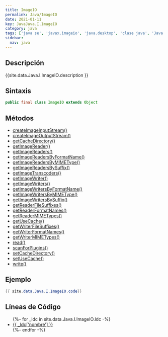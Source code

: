 ```yaml
---
title: ImageIO
permalink: Java/ImageIO
date: 2021-01-11
key: JavaJava.I.ImageIO
category: java
tags: ['java se', 'javax.imageio', 'java.desktop', 'clase java', 'Java 1.0']
sidebar: 
  nav: java
---
```


## Descripción
{{site.data.Java.I.ImageIO.description }}

## Sintaxis
~~~java
public final class ImageIO extends Object
~~~

## Métodos
* [createImageInputStream()](/Java/ImageIO/createImageInputStream)
* [createImageOutputStream()](/Java/ImageIO/createImageOutputStream)
* [getCacheDirectory()](/Java/ImageIO/getCacheDirectory)
* [getImageReader()](/Java/ImageIO/getImageReader)
* [getImageReaders()](/Java/ImageIO/getImageReaders)
* [getImageReadersByFormatName()](/Java/ImageIO/getImageReadersByFormatName)
* [getImageReadersByMIMEType()](/Java/ImageIO/getImageReadersByMIMEType)
* [getImageReadersBySuffix()](/Java/ImageIO/getImageReadersBySuffix)
* [getImageTranscoders()](/Java/ImageIO/getImageTranscoders)
* [getImageWriter()](/Java/ImageIO/getImageWriter)
* [getImageWriters()](/Java/ImageIO/getImageWriters)
* [getImageWritersByFormatName()](/Java/ImageIO/getImageWritersByFormatName)
* [getImageWritersByMIMEType()](/Java/ImageIO/getImageWritersByMIMEType)
* [getImageWritersBySuffix()](/Java/ImageIO/getImageWritersBySuffix)
* [getReaderFileSuffixes()](/Java/ImageIO/getReaderFileSuffixes)
* [getReaderFormatNames()](/Java/ImageIO/getReaderFormatNames)
* [getReaderMIMETypes()](/Java/ImageIO/getReaderMIMETypes)
* [getUseCache()](/Java/ImageIO/getUseCache)
* [getWriterFileSuffixes()](/Java/ImageIO/getWriterFileSuffixes)
* [getWriterFormatNames()](/Java/ImageIO/getWriterFormatNames)
* [getWriterMIMETypes()](/Java/ImageIO/getWriterMIMETypes)
* [read()](/Java/ImageIO/read)
* [scanForPlugins()](/Java/ImageIO/scanForPlugins)
* [setCacheDirectory()](/Java/ImageIO/setCacheDirectory)
* [setUseCache()](/Java/ImageIO/setUseCache)
* [write()](/Java/ImageIO/write)

## Ejemplo
~~~java
{{ site.data.Java.I.ImageIO.code}}
~~~

## Líneas de Código
<ul>
{%- for _ldc in site.data.Java.I.ImageIO.ldc -%}
   <li>
       <a href="{{_ldc['url'] }}">{{ _ldc['nombre'] }}</a>
   </li>
{%- endfor -%}
</ul>

